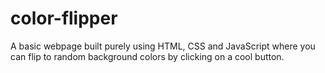 # color-flipper
A basic webpage built purely using HTML, CSS and JavaScript where you can flip to random background colors by clicking on a cool button.
